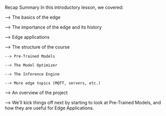 Recap Summary
In this introductory lesson, we covered:

--> The basics of the edge

--> The importance of the edge and its history

--> Edge applications

--> The structure of the course

    --> Pre-Trained Models
    
    --> The Model Optimizer
    
    --> The Inference Engine
    
    --> More edge topics (MQTT, servers, etc.)
    
--> An overview of the project

--> We'll kick things off next by starting to look at Pre-Trained Models, and how they are useful for Edge Applications.
